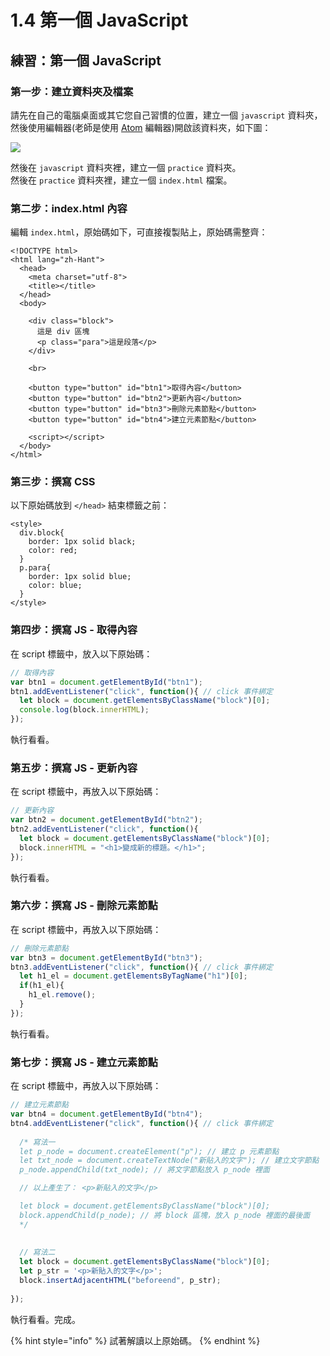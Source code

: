 # 1.4 第一個 JavaScript

## 練習：第一個 JavaScript

###

### 第一步：建立資料夾及檔案

請先在自己的電腦桌面或其它您自己習慣的位置，建立一個 `javascript` 資料夾，然後使用編輯器(老師是使用 [Atom](https://atom.io) 編輯器)開啟該資料夾，如下圖：

![](../.gitbook/assets/javascript\_web.png)

然後在 `javascript` 資料夾裡，建立一個 `practice` 資料夾。\
然後在 `practice` 資料夾裡，建立一個 `index.html` 檔案。



### 第二步：index.html 內容

編輯 `index.html`，原始碼如下，可直接複製貼上，原始碼需整齊：

```markup
<!DOCTYPE html>
<html lang="zh-Hant">
  <head>
    <meta charset="utf-8">
    <title></title>
  </head>
  <body>
  
    <div class="block">
      這是 div 區塊
      <p class="para">這是段落</p>
    </div>

    <br>

    <button type="button" id="btn1">取得內容</button>
    <button type="button" id="btn2">更新內容</button>
    <button type="button" id="btn3">刪除元素節點</button>
    <button type="button" id="btn4">建立元素節點</button>
    
    <script></script>
  </body>
</html>
```



### 第三步：撰寫 CSS

以下原始碼放到 `</head>` 結束標籤之前：

```markup
<style>
  div.block{
    border: 1px solid black;
    color: red;
  }
  p.para{
    border: 1px solid blue;
    color: blue;
  }
</style>
```



### 第四步：撰寫 JS - 取得內容

在 script 標籤中，放入以下原始碼：

```javascript
// 取得內容
var btn1 = document.getElementById("btn1");
btn1.addEventListener("click", function(){ // click 事件綁定
  let block = document.getElementsByClassName("block")[0];
  console.log(block.innerHTML);
});
```

執行看看。



### 第五步：撰寫 JS - 更新內容

在 script 標籤中，再放入以下原始碼：

```javascript
// 更新內容
var btn2 = document.getElementById("btn2");
btn2.addEventListener("click", function(){
  let block = document.getElementsByClassName("block")[0];
  block.innerHTML = "<h1>變成新的標題。</h1>";
});
```

執行看看。



### 第六步：撰寫 JS - 刪除元素節點

在 script 標籤中，再放入以下原始碼：

```javascript
// 刪除元素節點
var btn3 = document.getElementById("btn3");
btn3.addEventListener("click", function(){ // click 事件綁定
  let h1_el = document.getElementsByTagName("h1")[0];
  if(h1_el){
    h1_el.remove();
  }
});
```

執行看看。



### 第七步：撰寫 JS - 建立元素節點

在 script 標籤中，再放入以下原始碼：

```javascript
// 建立元素節點
var btn4 = document.getElementById("btn4");
btn4.addEventListener("click", function(){ // click 事件綁定
  
  /* 寫法一
  let p_node = document.createElement("p"); // 建立 p 元素節點
  let txt_node = document.createTextNode("新貼入的文字"); // 建立文字節點
  p_node.appendChild(txt_node); // 將文字節點放入 p_node 裡面

  // 以上產生了： <p>新貼入的文字</p>

  let block = document.getElementsByClassName("block")[0];
  block.appendChild(p_node); // 將 block 區塊，放入 p_node 裡面的最後面
  */
  
  
  // 寫法二
  let block = document.getElementsByClassName("block")[0];
  let p_str = '<p>新貼入的文字</p>';
  block.insertAdjacentHTML("beforeend", p_str);
  
});
```

執行看看。完成。



{% hint style="info" %}
試著解讀以上原始碼。
{% endhint %}
